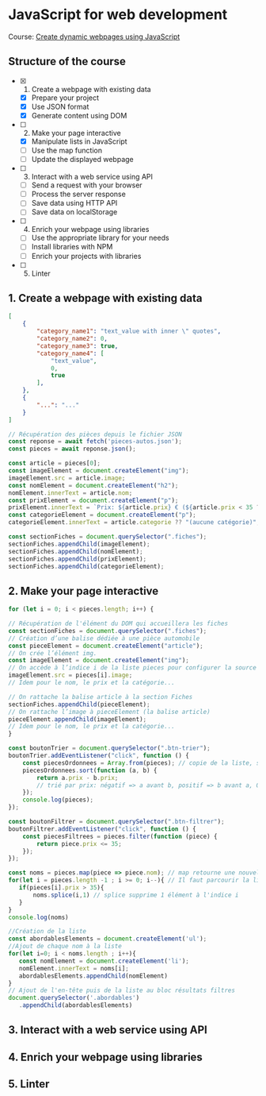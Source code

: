 # JavaScript for web development

Course: [Create dynamic webpages using JavaScript](https://openclassrooms.com/fr/courses/7697016-creez-des-pages-web-dynamiques-avec-javascript)

## Structure of the course

- [x] 1. Create a webpage with existing data
  - [x] Prepare your project
  - [x] Use JSON format
  - [x] Generate content using DOM
- [ ] 2. Make your page interactive
  - [x] Manipulate lists in JavaScript
  - [ ] Use the map function
  - [ ] Update the displayed webpage
- [ ] 3. Interact with a web service using API
  - [ ] Send a request with your browser
  - [ ] Process the server response
  - [ ] Save data using HTTP API
  - [ ] Save data on localStorage
- [ ] 4. Enrich your webpage using libraries
  - [ ] Use the appropriate library for your needs
  - [ ] Install libraries with NPM
  - [ ] Enrich your projects with libraries
- [ ] 5. Linter

## 1. Create a webpage with existing data

```json
[
    {
        "category_name1": "text_value with inner \" quotes",
        "category_name2": 0,
        "category_name3": true,
        "category_name4": [
            "text_value",
            0,
            true
        ],
    },
    {
        "...": "..."
    }
]
```

```javascript
// Récupération des pièces depuis le fichier JSON
const reponse = await fetch('pieces-autos.json');
const pieces = await reponse.json();

const article = pieces[0];
const imageElement = document.createElement("img");
imageElement.src = article.image;
const nomElement = document.createElement("h2");
nomElement.innerText = article.nom;
const prixElement = document.createElement("p");
prixElement.innerText = `Prix: ${article.prix} € (${article.prix < 35 ? "€" : "€€€"})`; // template string to insert interpreted code inside string, + ternary operator
const categorieElement = document.createElement("p");
categorieElement.innerText = article.categorie ?? "(aucune catégorie)"; // nullish coalescing operator

const sectionFiches = document.querySelector(".fiches");
sectionFiches.appendChild(imageElement);
sectionFiches.appendChild(nomElement);
sectionFiches.appendChild(prixElement);
sectionFiches.appendChild(categorieElement);
```

## 2. Make your page interactive

```javascript
for (let i = 0; i < pieces.length; i++) {

// Récupération de l'élément du DOM qui accueillera les fiches
const sectionFiches = document.querySelector(".fiches");
// Création d’une balise dédiée à une pièce automobile
const pieceElement = document.createElement("article");
// On crée l’élément img.
const imageElement = document.createElement("img");
// On accède à l’indice i de la liste pieces pour configurer la source de l’image.
imageElement.src = pieces[i].image;
// Idem pour le nom, le prix et la catégorie...

// On rattache la balise article à la section Fiches
sectionFiches.appendChild(pieceElement);
// On rattache l’image à pieceElement (la balise article)
pieceElement.appendChild(imageElement);
// Idem pour le nom, le prix et la catégorie...
}

const boutonTrier = document.querySelector(".btn-trier");
boutonTrier.addEventListener("click", function () {
    const piecesOrdonnees = Array.from(pieces); // copie de la liste, sort est une méthode "in place"
    piecesOrdonnees.sort(function (a, b) {
        return a.prix - b.prix;
        // trié par prix: négatif => a avant b, positif => b avant a, 0 => pas de changement
    });
    console.log(pieces);
});

const boutonFiltrer = document.querySelector(".btn-filtrer");
boutonFiltrer.addEventListener("click", function () {
    const piecesFiltrees = pieces.filter(function (piece) {
        return piece.prix <= 35;
    });
});

const noms = pieces.map(piece => piece.nom); // map retourne une nouvelle liste en appliquant la fonction lambda à tous les éléments de la liste initiale
for(let i = pieces.length -1 ; i >= 0; i--){ // Il faut parcourir la liste à l'envers pour accéder à tous les éléments
   if(pieces[i].prix > 35){
       noms.splice(i,1) // splice supprime 1 élément à l'indice i
   }
}
console.log(noms)

//Création de la liste
const abordablesElements = document.createElement('ul');
//Ajout de chaque nom à la liste
for(let i=0; i < noms.length ; i++){
   const nomElement = document.createElement('li');
   nomElement.innerText = noms[i];
   abordablesElements.appendChild(nomElement)
}
// Ajout de l'en-tête puis de la liste au bloc résultats filtres
document.querySelector('.abordables')
   .appendChild(abordablesElements)

```

## 3. Interact with a web service using API

## 4. Enrich your webpage using libraries

## 5. Linter

